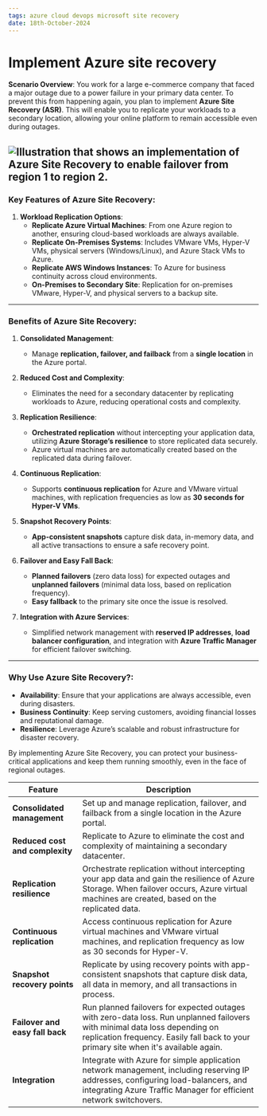 ```yaml
---
tags: azure cloud devops microsoft site recovery
date: 18th-October-2024
---
```


# Implement Azure site recovery

**Scenario Overview**: You work for a large e-commerce company that faced a major outage due to a power failure in your primary data center. To prevent this from happening again, you plan to implement **Azure Site Recovery (ASR)**. This will enable you to replicate your workloads to a secondary location, allowing your online platform to remain accessible even during outages.

![Illustration that shows an implementation of Azure Site Recovery to enable failover from region 1 to region 2.](https://learn.microsoft.com/en-us/training/wwl-azure/configure-virtual-machine-backups/media/site-recovery-scenarios-388c71fd.png)
---

### **Key Features of Azure Site Recovery**:

1. **Workload Replication Options**:
    - **Replicate Azure Virtual Machines**: From one Azure region to another, ensuring cloud-based workloads are always available.
    - **Replicate On-Premises Systems**: Includes VMware VMs, Hyper-V VMs, physical servers (Windows/Linux), and Azure Stack VMs to Azure.
    - **Replicate AWS Windows Instances**: To Azure for business continuity across cloud environments.
    - **On-Premises to Secondary Site**: Replication for on-premises VMware, Hyper-V, and physical servers to a backup site.

---

### **Benefits of Azure Site Recovery**:

1. **Consolidated Management**:
    
    - Manage **replication, failover, and failback** from a **single location** in the Azure portal.
2. **Reduced Cost and Complexity**:
    
    - Eliminates the need for a secondary datacenter by replicating workloads to Azure, reducing operational costs and complexity.
3. **Replication Resilience**:
    
    - **Orchestrated replication** without intercepting your application data, utilizing **Azure Storage’s resilience** to store replicated data securely.
    - Azure virtual machines are automatically created based on the replicated data during failover.
4. **Continuous Replication**:
    
    - Supports **continuous replication** for Azure and VMware virtual machines, with replication frequencies as low as **30 seconds for Hyper-V VMs**.
5. **Snapshot Recovery Points**:
    
    - **App-consistent snapshots** capture disk data, in-memory data, and all active transactions to ensure a safe recovery point.
6. **Failover and Easy Fall Back**:
    
    - **Planned failovers** (zero data loss) for expected outages and **unplanned failovers** (minimal data loss, based on replication frequency).
    - **Easy fallback** to the primary site once the issue is resolved.
7. **Integration with Azure Services**:
    
    - Simplified network management with **reserved IP addresses**, **load balancer configuration**, and integration with **Azure Traffic Manager** for efficient failover switching.

---

### **Why Use Azure Site Recovery?**:

- **Availability**: Ensure that your applications are always accessible, even during disasters.
- **Business Continuity**: Keep serving customers, avoiding financial losses and reputational damage.
- **Resilience**: Leverage Azure’s scalable and robust infrastructure for disaster recovery.

By implementing Azure Site Recovery, you can protect your business-critical applications and keep them running smoothly, even in the face of regional outages.

|Feature|Description|
|---|---|
|**Consolidated management**|Set up and manage replication, failover, and failback from a single location in the Azure portal.|
|**Reduced cost and complexity**|Replicate to Azure to eliminate the cost and complexity of maintaining a secondary datacenter.|
|**Replication resilience**|Orchestrate replication without intercepting your app data and gain the resilience of Azure Storage. When failover occurs, Azure virtual machines are created, based on the replicated data.|
|**Continuous replication**|Access continuous replication for Azure virtual machines and VMware virtual machines, and replication frequency as low as 30 seconds for Hyper-V.|
|**Snapshot recovery points**|Replicate by using recovery points with app-consistent snapshots that capture disk data, all data in memory, and all transactions in process.|
|**Failover and easy fall back**|Run planned failovers for expected outages with zero-data loss. Run unplanned failovers with minimal data loss depending on replication frequency. Easily fall back to your primary site when it's available again.|
|**Integration**|Integrate with Azure for simple application network management, including reserving IP addresses, configuring load-balancers, and integrating Azure Traffic Manager for efficient network switchovers.|